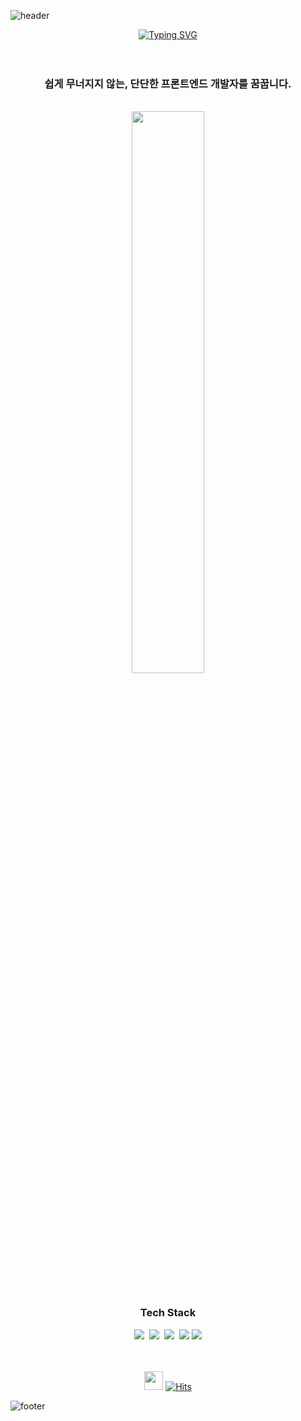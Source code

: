 ![header](https://capsule-render.vercel.app/api?type=waving&color=0:A4CA74,100:A4CA74&height=180&section=header&text=&fontSize=0&fontColor=ffffff&animation=fadeIn&fontAlignY=0&descAlignY=0&&descSize=0)

<div align="center">
	
[![Typing SVG](https://readme-typing-svg.herokuapp.com?font=Oleo+Script&color=A4CA74&size=35&center=true&vCenter=true&width=404&height=53&lines=%E3%80%80%E3%80%80Hi+there%2C+I'm+Charlie+Kim.+%E3%80%80%E3%80%80)](https://git.io/typing-svg)
<br><br><br>
</div>

<h3 align="center">쉽게 무너지지 않는, 단단한 프론트엔드 개발자를 꿈꿉니다.</h3>


<br>
<div align="center">
<!-- <a href="https://github.com/devpla/github-stats-transparent" display=inline-block>
	<img align="right" src="https://github-readme-stats-git-masterrstaa-rickstaa.vercel.app/api/top-langs/?username=d-charlie-kim&layout=compact&theme=calm" width=50% />
</a> -->
<a href="https://github.com/anuraghazra/github-readme-stats">
  <img src="https://github-readme-stats.vercel.app/api?username=d-charlie-kim&show_icons=true&theme=material-palenight&hide_border=true&bg_color=20232a&icon_color=E3E3E3A8&text_color=fff&title_color=A4CA74&count_private=true" width=48% />
</a>

</div>



<br>
<div align="center">
  <h3>Tech Stack</h3>
<div>
	<img src="https://img.shields.io/badge/HTML-E34F26?style=flat-square&logo=HTML5&logoColor=white"/>&nbsp
	<img src="https://img.shields.io/badge/CSS-1572B6?style=flat-square&logo=CSS3&logoColor=white"/>&nbsp
	<img src="https://img.shields.io/badge/JavaScript-F7DF1E?style=flat-square&logo=JavaScript&logoColor=black"/>&nbsp
	<img src="https://img.shields.io/badge/Bootstrap-7952B3?style=flat&logo=Bootstrap&logoColor=white" />
<!--     <img src="https://img.shields.io/badge/React-61DAFB?style=flat-square&logo=React&logoColor=black"/>&nbsp -->

<img src="https://img.shields.io/badge/C/C++-FF9900?logo=cplusplus"/>
 </div>

<br><br>
<img src="https://raw.githubusercontent.com/MartinHeinz/MartinHeinz/master/wave.gif" width="30px" height="30px"> [![Hits](https://hits.seeyoufarm.com/api/count/incr/badge.svg?url=https%3A%2F%2Fgithub.com%2Fd-charlie-kim&count_bg=%23A4CA74&title_bg=%23545454&icon=github.svg&icon_color=%23A4CA74&title=Views&edge_flat=false)](https://hits.seeyoufarm.com)
</div>


![footer](https://capsule-render.vercel.app/api?section=footer&type=waving&color=0:A4CA74,100:A4CA74&height=140)
</div>
